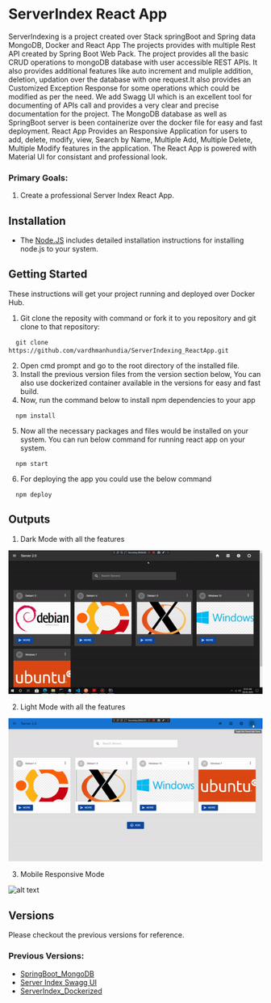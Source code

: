 # ServerIndex React App
ServerIndexing is a project created over Stack springBoot and Spring data MongoDB, Docker and React App The projects provides with multiple Rest API created by 
Spring Boot Web Pack. The project provides all the basic CRUD operations to mongoDB database with user accessible REST APIs. It also provides
additional features like auto increment and muliple addition, deletion, updation over the database with one request.It also provides an
Customized Exception Response for some operations which could be modified as per the need. We add Swagg UI which is an excellent tool
for documenting of APIs call and provides a very clear and precise documentation for the project. The MongoDB database as well as SpringBoot
server is been containerize over the docker file for easy and fast deployment. React App Provides an Responsive Application for users to add, delete, modify, view, Search by Name, Multiple Add, Multiple Delete, Multiple Modify features in the application. The React App is powered with Material UI for consistant and professional look.

### Primary Goals:
1. Create a professional Server Index React App.
## Installation
- The [Node.JS](https://nodejs.org/en/download/current/) includes detailed installation instructions for installing node.js to your system.

## Getting Started
These instructions will get your project running and deployed over Docker Hub.
1. Git clone the reposity with command or fork it to you repository and git clone to that repository:
```
  git clone https://github.com/vardhmanhundia/ServerIndexing_ReactApp.git
```
2. Open cmd prompt and go to the root directory of the installed file.
3. Install the previous version files from the version section below, You can also use dockerized container available in the versions for easy and fast build.
4. Now, run the command below to install npm dependencies to your app
```
  npm install
```
5. Now all the necessary packages and files would be installed on your system. You can run below command for running react app on your system.
```
  npm start
```
6. For deploying the app you could use the below command
``` 
  npm deploy
```

## Outputs

1. Dark Mode with all the features

![alt text](https://github.com/vardhmanhundia/serverIndex_ReactApplication/blob/master/images/darkMode.gif)

2. Light Mode with all the features

![alt text](https://github.com/vardhmanhundia/serverIndex_ReactApplication/blob/master/images/lightMode.gif)

3. Mobile Responsive Mode

![alt text](https://github.com/vardhmanhundia/serverIndex_ReactApplication/blob/master/images/mobileView.gif)


## Versions
Please checkout the previous versions for reference.
### Previous Versions:
- [SpringBoot_MongoDB](https://github.com/vardhmanhundia/SpringBootMongodb_serverIndexing)
- [Server Index Swagg UI](https://github.com/vardhmanhundia/SwaggUI_ServerIndexing)
- [ServerIndex_Dockerized](https://github.com/vardhmanhundia/ServerIndexing_Dockerized)
